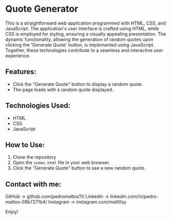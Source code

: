 # Quote Generator

This is a straightforward web application programmed with HTML, CSS, and JavaScript. The application's user interface is crafted using HTML, while CSS is employed for styling, ensuring a visually appealing presentation. The dynamic functionality, allowing the generation of random quotes upon clicking the 'Generate Quote' button, is implemented using JavaScript. Together, these technologies contribute to a seamless and interactive user experience.

## Features:

- Click the "Generate Quote" button to display a random quote.
- The page loads with a random quote displayed.

## Technologies Used:

- HTML
- CSS
- JavaScript

## How to Use:

1. Clone the repository
2. Open the `index.html` file in your web browser.
3. Click the "Generate Quote" button to see a new random quote.

## Contact with me:

GitHub -> github.com/pedromattos11/
LinkedIn -> linkedin.com/in/pedro-mattos-09b7271b4/
Instagram -> instagram.com/matt0sy

Enjoy!
